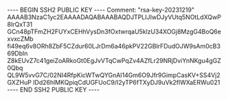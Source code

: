 ---- BEGIN SSH2 PUBLIC KEY ----
Comment: "rsa-key-20231219"
AAAAB3NzaC1yc2EAAAADAQABAAABAQDJTPLIJIwDJyVUtq5NOtLdXQwP8IrQxT31
GCn48pTFmZH2FUYxCEHhVysDn3fOxtwrqaU5klzU34XOGj8MzgG4BoQ6exvxcZMb
fi49eq6v8ORh8ZbF5CZdur60LJrDm6a46pkPV22GBIrFDudOJW9sAm0cB369Dbln
Z8kEUvZ7c41geiZoARkoGt0EgJvVTqCwPqZv4AZfLr29NRjDviYnNKgu4gGZ0Qbq
QL9W5vvG7C/02NI4RfpKicWTwQYGnAI14Gm6O9Jfr9GimpCasKV+SS4Vj2GXZHuP
IDd26hlMKQpiqCdUGFUoC9/I2yTP6fTXyDJ9uVk2flWXaERWu021
---- END SSH2 PUBLIC KEY ----
